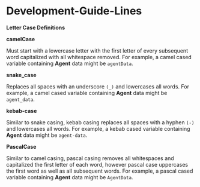 # Development-Guide-Lines

**Letter Case Definitions**

**camelCase**

Must start with a lowercase letter with the first letter of every subsequent word capitalized with all whitespace removed. For example, a camel cased variable containing **Agent** data might be `agentData`.

**snake_case**

Replaces all spaces with an underscore `(_)` and lowercases all words. For example, a camel cased variable containing **Agent** data might be `agent_data`.

**kebab-case**

Similar to snake casing, kebab casing replaces all spaces with a hyphen `(-)` and lowercases all words. For example, a kebab cased variable containing **Agent** data might be `agent-data`.

**PascalCase**

Similar to camel casing, pascal casing removes all whitespaces and capitalized the first letter of each word, however pascal case uppercases the first word as well as all subsequent words. For example, a pascal cased variable containing **Agent** data might be `AgentData`.
